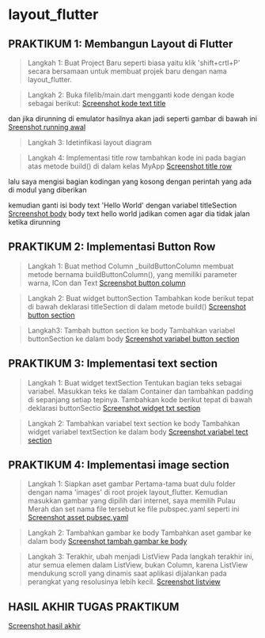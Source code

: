 # layout_flutter


## PRAKTIKUM 1: Membangun Layout di Flutter

> Langkah 1: Buat Project Baru
seperti biasa yaitu klik 'shift+crtl+P' secara bersamaan untuk membuat projek baru dengan nama layout_flutter.

> Langkah 2: Buka filelib/main.dart
mengganti kode dengan kode sebagai berikut:
[Screenshot kode text title](images/1.02.png)

dan jika dirunning di emulator hasilnya akan jadi seperti gambar di bawah ini
[Sreenshot running awal](images/01.png)

>Langkah 3: Idetinfikasi layout diagram

> Langkah 4: Implementasi title row
tambahkan kode ini pada bagian atas metode build() di dalam kelas MyApp
[Screenshot title row](images/1.04.png)

lalu saya mengisi bagian kodingan yang kosong dengan perintah yang ada di modul yang diberikan

kemudian ganti isi body text 'Hello World' dengan variabel titleSection
[Srcreenshot body](images/1.05.png)
body text hello world jadikan comen agar dia tidak jalan ketika dirunning

## PRAKTIKUM 2: Implementasi Button Row

> Langkah 1: Buat method Column _buildButtonColumn
membuat metode bernama buildButtonColumn(), yang memiliki parameter warna, ICon dan Text
[Screenshot button column](images/2.01.png)

> Langkah 2: Buat widget buttonSection
Tambahkan kode berikut tepat di bawah deklarasi titleSection di dalam metode build()
[Screenshot button section](images/2.02.png)

> Langkah3: Tambah button section ke body
Tambahkan variabel buttonSection ke dalam body
[Screenshot variabel button section](images/2.03.png)


## PRAKTIKUM 3: Implementasi text section

> Langkah 1: Buat widget textSection
Tentukan bagian teks sebagai variabel. Masukkan teks ke dalam Container dan tambahkan padding di sepanjang setiap tepinya. Tambahkan kode berikut tepat di bawah deklarasi buttonSectio
[Screenshot widget txt section](images/3.01.png)

> Langkah 2: Tambahkan variabel text section ke body
Tambahkan widget variabel textSection ke dalam body
[Screenshot variabel tect section](images/2.03.png)


## PRAKTIKUM 4: Implementasi image section

> Langkah 1: Siapkan aset gambar
Pertama-tama buat dulu folder dengan nama 'images' di root projek layout_flutter. Kemudian masukkan gambar yang dipilih dari internet, saya memilih Pulau Merah dan set nama file tersebut ke file pubspec.yaml seperti ini
[Screenshot asset pubsec.yaml](images/4.01.png)

> Langkah 2: Tambahkan gambar ke body
Tambahkan aset gambar ke dalam body
[Screenshot tambah gambar ke body](images/4.02.png)

> Langkah 3: Terakhir, ubah menjadi ListView
Pada langkah terakhir ini, atur semua elemen dalam ListView, bukan Column, karena ListView mendukung scroll yang dinamis saat aplikasi dijalankan pada perangkat yang resolusinya lebih kecil.
[Screenshot listview](images/4.03.png)

## HASIL AKHIR TUGAS PRAKTIKUM
[Screenshot hasil akhir](images/04.png)
